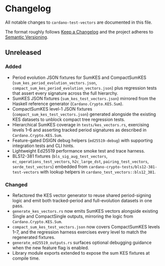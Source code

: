 # Changelog

All notable changes to `cardano-test-vectors` are documented in this file.

The format roughly follows [Keep a Changelog](https://keepachangelog.com/en/1.0.0/)
and the project adheres to [Semantic Versioning](https://semver.org/spec/v2.0.0.html).

## Unreleased

### Added
- Period evolution JSON fixtures for SumKES and CompactSumKES
  (`sum_kes_period_evolution_vectors.json`,
  `compact_sum_kes_period_evolution_vectors.json`) plus regression tests that
  assert every signature across the full hierarchy.
- SumKES JSON fixtures (`sum_kes_test_vectors.json`) mirrored from the Haskell
  reference generator (`Cardano.Crypto.KES.Sum`).
- CompactSumKES level-1 JSON fixtures (`compact_sum_kes_test_vectors.json`)
  generated alongside the existing KES datasets to unblock compact tree
  regression tests.
- Hierarchical SumKES coverage in `tests/kes_vectors.rs`, exercising levels 1–6
  and asserting tracked period signatures as described in
  `Cardano.Crypto.KES.Sum`.
- Feature-gated DSIGN debug helpers (`ed25519-debug`) with supporting
  integration tests and CLI hints.
- Lightweight Ed25519 performance smoke test and trace harness.
- BLS12-381 fixtures (`bls_sig_aug_test_vectors`, `ec_operations_test_vectors`,
  `h2c_large_dst`, `pairing_test_vectors`, `serde_test_vectors`) embedded from
  `cardano-crypto-tests/bls12-381-test-vectors` with lookup helpers in
  `cardano_test_vectors::bls12_381`.

### Changed
- Refactored the KES vector generator to reuse shared period-signing logic and
  emit both tracked-period and full-evolution datasets in one pass.
- `generate_kes_vectors.rs` now emits SumKES vectors alongside existing Single
  and CompactSingle outputs, mirroring the logic from
  `Cardano.Crypto.KES.Sum`.
- `compact_sum_kes_test_vectors.json` now covers CompactSumKES levels 1–7, and
  the regression harness exercises every level to match the regenerated
  fixtures.
- `generate_ed25519_outputs.rs` surfaces optional debugging guidance when the
  new feature flag is enabled.
- Library module exports extended to expose the sum KES fixtures at compile
  time.
